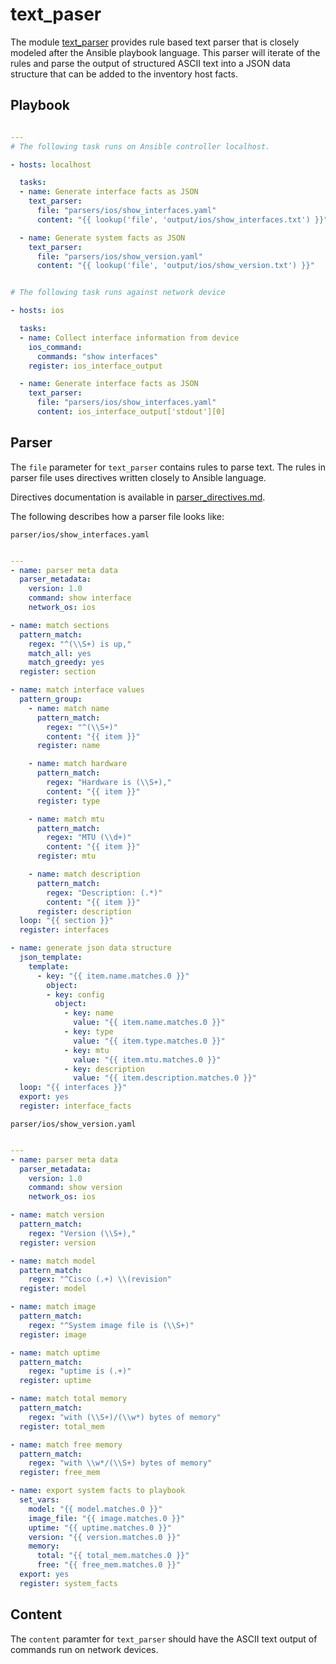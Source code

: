 # text_paser

The module [text_parser](https://github.com/ansible-network/network-engine/blob/devel/library/text_parser.py)
provides rule based text parser that is closely modeled after the Ansible playbook language.
This parser will iterate of the rules and parse the output of structured ASCII text into a
JSON data structure that can be added to the inventory host facts.

## Playbook

```yaml

---
# The following task runs on Ansible controller localhost.

- hosts: localhost

  tasks:
  - name: Generate interface facts as JSON
    text_parser:
      file: "parsers/ios/show_interfaces.yaml"
      content: "{{ lookup('file', 'output/ios/show_interfaces.txt') }}"

  - name: Generate system facts as JSON
    text_parser:
      file: "parsers/ios/show_version.yaml"
      content: "{{ lookup('file', 'output/ios/show_version.txt') }}"


# The following task runs against network device

- hosts: ios

  tasks:
  - name: Collect interface information from device
    ios_command:
      commands: "show interfaces"
    register: ios_interface_output

  - name: Generate interface facts as JSON
    text_parser:
      file: "parsers/ios/show_interfaces.yaml"
      content: ios_interface_output['stdout'][0]

```

## Parser

The `file` parameter for `text_parser` contains rules to parse text.
The rules in parser file uses directives written closely to Ansible language.

Directives documentation is available in [parser_directives.md](https://github.com/ansible-network/network-engine/blob/devel/docs/directives/parser_directives.md).

The following describes how a parser file looks like:

`parser/ios/show_interfaces.yaml`
```yaml

---
- name: parser meta data
  parser_metadata:
    version: 1.0
    command: show interface
    network_os: ios

- name: match sections
  pattern_match:
    regex: "^(\\S+) is up,"
    match_all: yes
    match_greedy: yes
  register: section

- name: match interface values
  pattern_group:
    - name: match name
      pattern_match:
        regex: "^(\\S+)"
        content: "{{ item }}"
      register: name

    - name: match hardware
      pattern_match:
        regex: "Hardware is (\\S+),"
        content: "{{ item }}"
      register: type

    - name: match mtu
      pattern_match:
        regex: "MTU (\\d+)"
        content: "{{ item }}"
      register: mtu

    - name: match description
      pattern_match:
        regex: "Description: (.*)"
        content: "{{ item }}"
      register: description
  loop: "{{ section }}"
  register: interfaces

- name: generate json data structure
  json_template:
    template:
      - key: "{{ item.name.matches.0 }}"
        object:
        - key: config
          object:
            - key: name
              value: "{{ item.name.matches.0 }}"
            - key: type
              value: "{{ item.type.matches.0 }}"
            - key: mtu
              value: "{{ item.mtu.matches.0 }}"
            - key: description
              value: "{{ item.description.matches.0 }}"
  loop: "{{ interfaces }}"
  export: yes
  register: interface_facts

```

`parser/ios/show_version.yaml`

```yaml

---
- name: parser meta data
  parser_metadata:
    version: 1.0
    command: show version
    network_os: ios

- name: match version
  pattern_match:
    regex: "Version (\\S+),"
  register: version

- name: match model
  pattern_match:
    regex: "^Cisco (.+) \\(revision"
  register: model

- name: match image
  pattern_match:
    regex: "^System image file is (\\S+)"
  register: image

- name: match uptime
  pattern_match:
    regex: "uptime is (.+)"
  register: uptime

- name: match total memory
  pattern_match:
    regex: "with (\\S+)/(\\w*) bytes of memory"
  register: total_mem

- name: match free memory
  pattern_match:
    regex: "with \\w*/(\\S+) bytes of memory"
  register: free_mem

- name: export system facts to playbook
  set_vars:
    model: "{{ model.matches.0 }}"
    image_file: "{{ image.matches.0 }}"
    uptime: "{{ uptime.matches.0 }}"
    version: "{{ version.matches.0 }}"
    memory:
      total: "{{ total_mem.matches.0 }}"
      free: "{{ free_mem.matches.0 }}"
  export: yes
  register: system_facts

```

## Content

The `content` paramter for `text_parser` should have the ASCII text output of commands run on
network devices.
